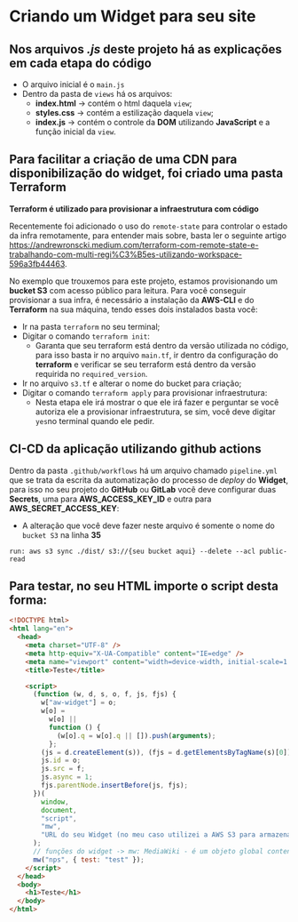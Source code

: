 # Criando um Widget para seu site

## Nos arquivos _.js_ deste projeto há as explicações em cada etapa do código

- O arquivo inicial é o `main.js`
- Dentro da pasta de `views` há os arquivos:
  - **index.html** -> contém o html daquela `view`;
  - **styles.css** -> contém a estilização daquela `view`;
  - **index.js** -> contém o controle da **DOM** utilizando **JavaScript** e a função inicial da `view`.

## Para facilitar a criação de uma CDN para disponibilização do widget, foi criado uma pasta Terraform

**Terraform é utilizado para provisionar a infraestrutura com código**

Recentemente foi adicionado o uso do `remote-state` para controlar o estado da infra remotamente, para entender mais sobre, basta ler o seguinte artigo https://andrewronscki.medium.com/terraform-com-remote-state-e-trabalhando-com-multi-regi%C3%B5es-utilizando-workspace-596a3fb44463.

No exemplo que trouxemos para este projeto, estamos provisionando um **bucket S3** com acesso público para leitura. Para você conseguir provisionar a sua infra, é necessário a instalação da **AWS-CLI** e do **Terraform** na sua máquina, tendo esses dois instalados basta você:

- Ir na pasta `terraform` no seu terminal;
- Digitar o comando `terraform init`:
  - Garanta que seu terraform está dentro da versão utilizada no código, para isso basta ir no arquivo `main.tf`, ir dentro da configuração do **terraform** e verificar se seu terraform está dentro da versão requirida no `required_version`.
- Ir no arquivo `s3.tf` e alterar o nome do bucket para criação;
- Digitar o comando `terraform apply` para provisionar infraestrutura:
  - Nesta etapa ele irá mostrar o que ele irá fazer e perguntar se você autoriza ele a provisionar infraestrutura, se sim, você deve digitar `yes`no terminal quando ele pedir.

## CI-CD da aplicação utilizando github actions

Dentro da pasta `.github/workflows` há um arquivo chamado `pipeline.yml` que se trata da escrita da automatização do processo de _deploy_ do **Widget**, para isso no seu projeto do **GitHub** ou **GitLab** você deve configurar duas **Secrets**, uma para **AWS_ACCESS_KEY_ID** e outra para **AWS_SECRET_ACCESS_KEY**:

- A alteração que você deve fazer neste arquivo é somente o nome do `bucket S3` na linha **35**

```
run: aws s3 sync ./dist/ s3://{seu bucket aqui} --delete --acl public-read
```

## Para testar, no seu HTML importe o script desta forma:

```html
<!DOCTYPE html>
<html lang="en">
  <head>
    <meta charset="UTF-8" />
    <meta http-equiv="X-UA-Compatible" content="IE=edge" />
    <meta name="viewport" content="width=device-width, initial-scale=1.0" />
    <title>Teste</title>

    <script>
      (function (w, d, s, o, f, js, fjs) {
        w["aw-widget"] = o;
        w[o] =
          w[o] ||
          function () {
            (w[o].q = w[o].q || []).push(arguments);
          };
        (js = d.createElement(s)), (fjs = d.getElementsByTagName(s)[0]);
        js.id = o;
        js.src = f;
        js.async = 1;
        fjs.parentNode.insertBefore(js, fjs);
      })(
        window,
        document,
        "script",
        "mw",
        "URL do seu Widget (no meu caso utilizei a AWS S3 para armazenar meu Widget"
      );
      // funções do widget -> mw: MediaWiki - é um objeto global contendo vários métodos e propriedades Javascript , que outros módulos javascript podem usar. Se, por exemplo, você estiver adicionando código Javascript a MediaWiki:Common.js, sempre poderá acessar a mwvariável.
      mw("nps", { test: "test" });
    </script>
  </head>
  <body>
    <h1>Teste</h1>
  </body>
</html>
```
